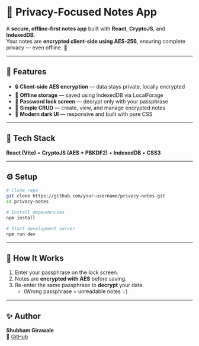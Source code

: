 # 📝 Privacy-Focused Notes App

A **secure, offline-first notes app** built with **React**, **CryptoJS**, and **IndexedDB**.  
Your notes are **encrypted client-side using AES-256**, ensuring complete privacy — even offline. 🔐  

---

## 🚀 Features

- 🔒 **Client-side AES encryption** — data stays private, locally encrypted  
- 💾 **Offline storage** — saved using IndexedDB via LocalForage  
- 🔐 **Password lock screen** — decrypt only with your passphrase  
- 🧠 **Simple CRUD** — create, view, and manage encrypted notes  
- 🎨 **Modern dark UI** — responsive and built with pure CSS  

---

## 🧠 Tech Stack

**React (Vite)** • **CryptoJS (AES + PBKDF2)** • **IndexedDB** • **CSS3**

---

## ⚙️ Setup

```bash
# Clone repo
git clone https://github.com/your-username/privacy-notes.git
cd privacy-notes

# Install dependencies
npm install

# Start development server
npm run dev
```

---

## 🔐 How It Works

1. Enter your passphrase on the lock screen.  
2. Notes are **encrypted with AES** before saving.  
3. Re-enter the same passphrase to **decrypt** your data.  
   - (Wrong passphrase = unreadable notes 💡)

---



## ✨ Author

**Shubham Girawale**  
🔗 [GitHub](https://github.com/ShubhamGirawale007)
